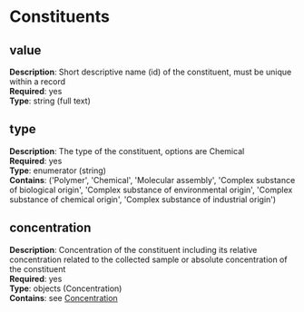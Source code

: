 # Constituents

## value 
**Description**: Short descriptive name (id) of the constituent, must be unique within a record <br/>
**Required**: yes <br/>
**Type**: string (full text)  <br/>

## type
**Description**: The type of the constituent, options are Chemical <br/>
**Required**: yes <br/>
**Type**: enumerator (string) <br/>
**Contains**: ('Polymer', 'Chemical', 'Molecular assembly',
                'Complex substance of biological origin',
                'Complex substance of environmental origin',
                'Complex substance of chemical origin',
                'Complex substance of industrial origin')

## concentration
**Description**: Concentration of the constituent including its relative concentration related to the collected sample or absolute concentration of the constituent <br/>
**Required**: yes <br/>
**Type**: objects (Concentration) <br/>
**Contains**: see [Concentration](concentration.md) <br/> 
